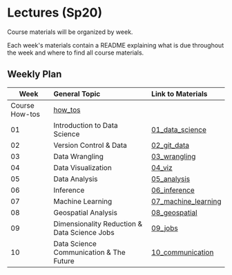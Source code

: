 # Lectures (Sp20)

Course materials will be organized by week. 

Each week's materials contain a README explaining what is due throughout the week and where to find all course materials.

## Weekly Plan

|Week  | General Topic  | Link to Materials   | 
|---|:---|:---|
| Course How-tos   | [how_tos](https://github.com/COGS108/Lectures-Sp20/tree/master/how_tos)   | 
| 01 | Introduction to Data Science   | [01_data_science](https://github.com/COGS108/Lectures-Sp20/tree/master/01_data_science)   | 
| 02 | Version Control & Data  | [02_git_data](https://github.com/COGS108/Lectures-Sp20/tree/master/02_git_data) |
| 03 | Data Wrangling   | [03_wrangling](https://github.com/COGS108/Lectures-Sp20/tree/master/03_wrangling) |
| 04 | Data Visualization | [04_viz](https://github.com/COGS108/Lectures-Sp20/tree/master/04_viz)   | 
| 05 | Data Analysis | [05_analysis](https://github.com/COGS108/Lectures-Sp20/tree/master/05_analysis)   |
| 06 | Inference  | [06_inference](https://github.com/COGS108/Lectures-Sp20/tree/master/06_inference)   | 
| 07 | Machine Learning  |  [07_machine_learning](https://github.com/COGS108/Lectures-Sp20/tree/master/07_machine_learning)  | 
| 08 | Geospatial Analysis | [08_geospatial](https://github.com/COGS108/Lectures-Sp20/tree/master/08_geospatial) | 
| 09 | Dimensionality Reduction & Data Science Jobs  | [09_jobs](https://github.com/COGS108/Lectures-Sp20/tree/master/09_jobs)  |
| 10 | Data Science Communication & The Future  | [10_communication](https://github.com/COGS108/Lectures-Sp20/tree/master/10_communication)   | 